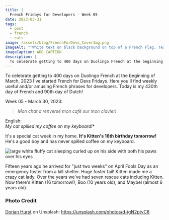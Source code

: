```yaml
---
title: |
  French Fridays for Developers - Week 05
date: 2023-03-31
tags:
  - post
  - french
  - cats
image: /assets/blog/FrenchForDevs_CoverImg.png
imageAlt: "'White text on black background on top of a French Flag. Text says French for Devs! Funny and/or useful French quotes for developers. A New French for Devs Quote Every Friday! https://gingerkiwi.dev'"
imageCaption: ADD CAPTION
description: |
  To celebrate getting to 400 days on Duolingo French at the beginning of March, 2023 I've started French for Devs Fridays. Here you'll find  useful and/or amusing French phrases for developers. ~ Mon chat a renversé mon café sur mon clavier! ~ Read the full post for the translation, and a cute cat photo.
---
```


To celebrate getting to 400 days on Duolingo French at the beginning of March, 2023 I've started French for Devs Fridays. Here you'll find weekly useful and/or amusing French phrases for developers. 
Today is my 430th day of French and 90th day of Dutch!

Week 05 - March 30, 2023:

>*Mon chat a renversé mon café sur mon clavier!*

English:  
*My cat spilled my coffee on my keyboard!**

It's a special cat week in my home. **It's Kitten's 16th birthday tomorrow!**  He's a good boy and has never spilled coffee on my keyboard.

<img class="img-smaller"
     src="/assets/blog/2022-07-kitten-sleeping-paws-over-eyes.jpg"
     alt="large white fluffy cat sleeping curled up on his side with both his paws over his eyes">

 Fifteen years ago he arrived for "just two weeks" on April Fools Day as an emergency foster from a kill shelter. Huge foster fail! Kitten made me a crazy cat lady. Over the years we've had seven rescue cats including Kitten. Now there's Kitten (16 tomorrow!), Boo (10 years old), and Maybel (almost 6 years old).


### Photo Credit

[Dorian Hurst](https://unsplash.com/@soyd) on Unsplash: https://unsplash.com/photos/d-igN2ptyC8